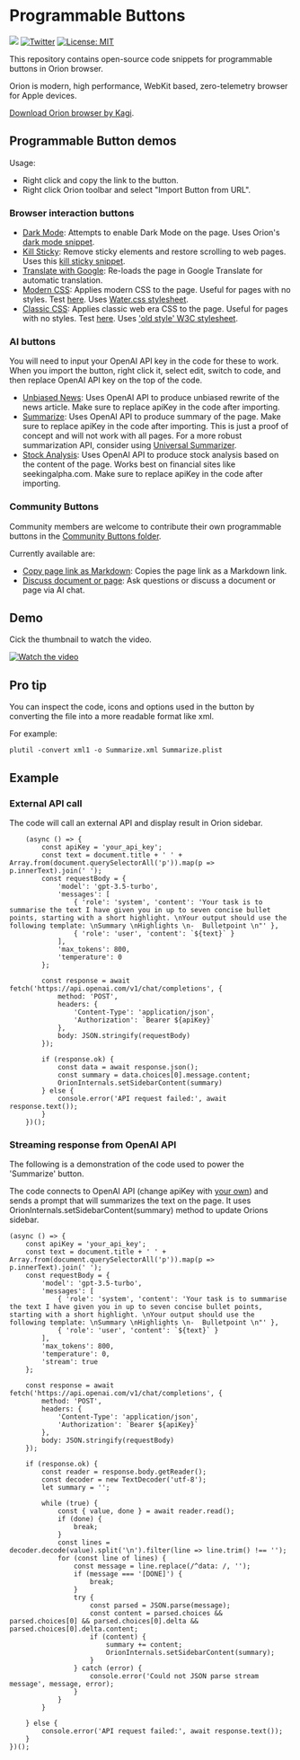 # Programmable Buttons

[![](https://dcbadge.vercel.app/api/server/gKh5E6ys6D?compact=true&style=flat)](https://discord.gg/gKh5E6ys6D) [![Twitter](https://img.shields.io/twitter/follow/KagiHQ?style=social)](https://twitter.com/KagiHQ) [![License: MIT](https://img.shields.io/badge/License-MIT-green.svg)](https://opensource.org/license/mit/) 

This repository contains open-source code snippets for programmable buttons in Orion browser.

Orion is modern, high performance, WebKit based, zero-telemetry browser for Apple devices.

[Download Orion browser by Kagi](https://browser.kagi.com).

## Programmable Button demos

Usage:
- Right click and copy the link to the button. 
- Right click Orion toolbar and select "Import Button from URL". 

### Browser interaction buttons

- [Dark Mode](https://github.com/OrionBrowser/ProgrammableButtons/raw/main/buttons/Dark%20Mode.plist): Attempts to enable Dark Mode on the page. Uses Orion's [dark mode snippet](https://github.com/OrionBrowser/DarkMode).
- [Kill Sticky](https://github.com/OrionBrowser/ProgrammableButtons/raw/main/buttons/Kill%20Sticky.plist): Remove sticky elements and restore scrolling to web pages. Uses this [kill sticky snippet](https://github.com/t-mart/kill-sticky).
- [Translate with Google](https://github.com/OrionBrowser/ProgrammableButtons/raw/main/buttons/Translate%20with%20Google.plist): Re-loads the page in Google Translate for automatic translation.
- [Modern CSS](https://github.com/OrionBrowser/ProgrammableButtons/raw/main/buttons/Modern%20CSS.plist): Applies modern CSS to the page. Useful for pages with no styles. Test [here](https://danluu.com/futurist-predictions/). Uses [Water.css stylesheet](https://watercss.kognise.dev/).
- [Classic CSS](https://github.com/OrionBrowser/ProgrammableButtons/raw/main/buttons/Classic%20CSS.plist): Applies classic web era CSS to the page. Useful for pages with no styles. Test [here](https://danluu.com/futurist-predictions/). Uses ['old style' W3C stylesheet](https://www.w3.org/StyleSheets/Core/preview).

### AI buttons

You will need to input your OpenAI API key in the code for these to work. When you import the button, right click it, select edit, switch to code, and then replace OpenAI API key on the top of the code.

- [Unbiased News](https://github.com/OrionBrowser/ProgrammableButtons/raw/main/buttons/Unbiased%20News.plist): Uses OpenAI API to produce unbiased rewrite of the news article. Make sure to replace apiKey in the code after importing.
- [Summarize](https://github.com/OrionBrowser/ProgrammableButtons/raw/main/buttons/Summarize.plist): Uses OpenAI API to produce summary of the page. Make sure to replace apiKey in the code after importing. This is just a proof of concept and will not work with all pages. For a more robust summarization API, consider using [Universal Summarizer](https://kagi.com/summarizer). 
- [Stock Analysis](https://github.com/OrionBrowser/ProgrammableButtons/raw/main/buttons/Unbiased%20News.plist): Uses OpenAI API to produce stock analysis based on the content of the page. Works best on financial sites like seekingalpha.com. Make sure to replace apiKey in the code after importing.

### Community Buttons
Community members are welcome to contribute their own programmable buttons in the [Community Buttons folder](https://github.com/OrionBrowser/ProgrammableButtons/tree/main/community_buttons/).

Currently available are:
- [Copy page link as Markdown](https://github.com/OrionBrowser/ProgrammableButtons/blob/main/community_buttons/Copy%20page%20link%20as%20Markdown.plist): Copies the page link as a Markdown link.
- [Discuss document or page](https://github.com/OrionBrowser/ProgrammableButtons/blob/main/community_buttons/Discuss%20doc%20or%20page.plist): Ask questions or discuss a document or page via AI chat.

## Demo

Cick the thumbnail to watch the video.

[![Watch the video](https://img.youtube.com/vi/xoJliN5Pwv8/hqdefault.jpg)](https://www.youtube.com/watch?v=xoJliN5Pwv8)

## Pro tip

You can inspect the code, icons and options used in the button by converting the file into a more readable format like xml.

For example:
```
plutil -convert xml1 -o Summarize.xml Summarize.plist
```

## Example 

### External API call

The code will call an external API and display result in Orion sidebar.

```
    (async () => {
        const apiKey = 'your_api_key';
        const text = document.title + ' ' + Array.from(document.querySelectorAll('p')).map(p => p.innerText).join(' ');
        const requestBody = {
            'model': 'gpt-3.5-turbo',
            'messages': [
                { 'role': 'system', 'content': 'Your task is to summarise the text I have given you in up to seven concise bullet points, starting with a short highlight. \nYour output should use the following template: \nSummary \nHighlights \n-  Bulletpoint \n"' },
                { 'role': 'user', 'content': `${text}` }
            ],
            'max_tokens': 800,
            'temperature': 0
        };

        const response = await fetch('https://api.openai.com/v1/chat/completions', {
            method: 'POST',
            headers: {
                'Content-Type': 'application/json',
                'Authorization': `Bearer ${apiKey}`
            },
            body: JSON.stringify(requestBody)
        });

        if (response.ok) {
            const data = await response.json();
            const summary = data.choices[0].message.content;
            OrionInternals.setSidebarContent(summary)
        } else {
            console.error('API request failed:', await response.text());
        }
    })();
 ```

### Streaming response from OpenAI API
The following is a demonstration of the code used to power the 'Summarize' button.

The code connects to OpenAI API (change apiKey with [your own](https://platform.openai.com/account/api-keys)) and sends a prompt that will summarizes the text on the page. It uses OrionInternals.setSidebarContent(summary)  method to update Orions sidebar.


```
(async () => {
    const apiKey = 'your_api_key';
    const text = document.title + ' ' + Array.from(document.querySelectorAll('p')).map(p => p.innerText).join(' ');
    const requestBody = {
        'model': 'gpt-3.5-turbo',
        'messages': [
            { 'role': 'system', 'content': 'Your task is to summarise the text I have given you in up to seven concise bullet points, starting with a short highlight. \nYour output should use the following template: \nSummary \nHighlights \n-  Bulletpoint \n"' },
            { 'role': 'user', 'content': `${text}` }
        ],
        'max_tokens': 800,
        'temperature': 0,
        'stream': true
    };

    const response = await fetch('https://api.openai.com/v1/chat/completions', {
        method: 'POST',
        headers: {
            'Content-Type': 'application/json',
            'Authorization': `Bearer ${apiKey}`
        },
        body: JSON.stringify(requestBody)
    });

    if (response.ok) {
        const reader = response.body.getReader();
        const decoder = new TextDecoder('utf-8');
        let summary = '';

        while (true) {
            const { value, done } = await reader.read();
            if (done) {
                break;
            }
            const lines = decoder.decode(value).split('\n').filter(line => line.trim() !== '');
            for (const line of lines) {
                const message = line.replace(/^data: /, '');
                if (message === '[DONE]') {
                    break;
                }
                try {
                    const parsed = JSON.parse(message);
                    const content = parsed.choices && parsed.choices[0] && parsed.choices[0].delta && parsed.choices[0].delta.content;
                    if (content) {
                        summary += content;
                        OrionInternals.setSidebarContent(summary);
                    }
                } catch (error) {
                    console.error('Could not JSON parse stream message', message, error);
                }
            }
        }

    } else {
        console.error('API request failed:', await response.text());
    }
})();



 ```
